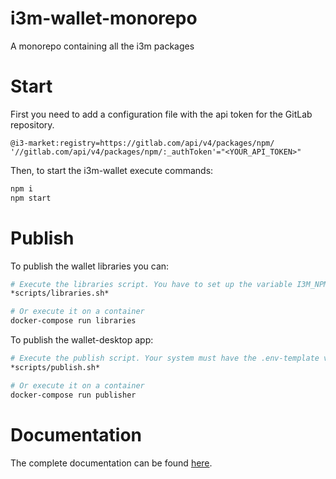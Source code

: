 # i3m-wallet-monorepo

A monorepo containing all the i3m packages

# Start

First you need to add a configuration file with the api token for the GitLab repository.

```
@i3-market:registry=https://gitlab.com/api/v4/packages/npm/
'//gitlab.com/api/v4/packages/npm/:_authToken'="<YOUR_API_TOKEN>"
```

Then, to start the i3m-wallet execute commands:

```bash
npm i
npm start
```

# Publish

To publish the wallet libraries you can:

```bash
# Execute the libraries script. You have to set up the variable I3M_NPM_REGISTRY_AUTH
*scripts/libraries.sh*

# Or execute it on a container
docker-compose run libraries
```


To publish the wallet-desktop app:

```bash
# Execute the publish script. Your system must have the .env-template variables configured
*scripts/publish.sh*

# Or execute it on a container
docker-compose run publisher
```

# Documentation

The complete documentation can be found [here](https://i3-market.gitlab.io/code/backplane/backplane-api-gateway/backplane-api-specification/systems/trust-security-privacy/smart-wallet/overview.html).
